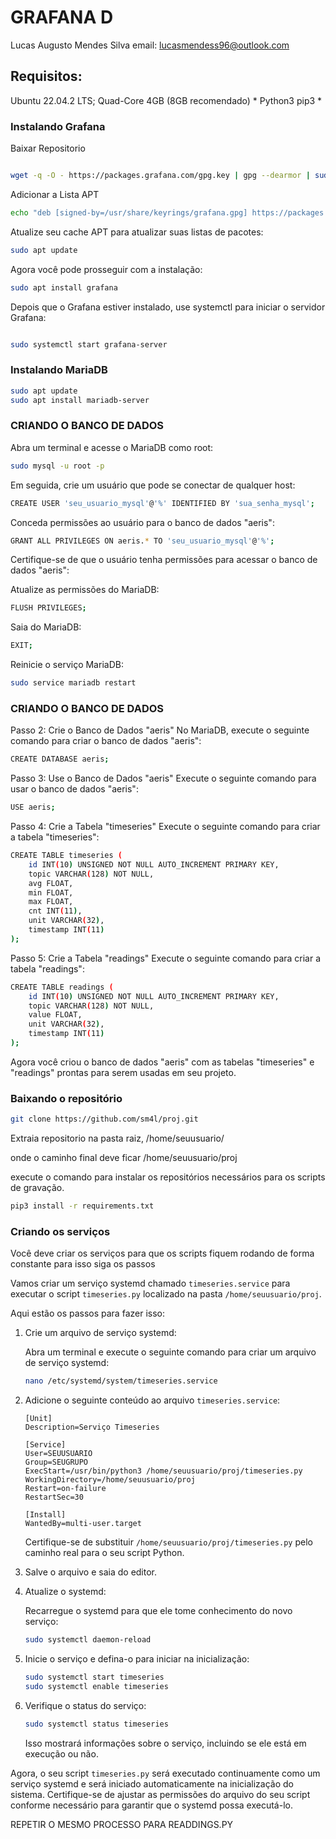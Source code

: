 # GRAFANA D
Lucas Augusto Mendes Silva
email: lucasmendess96@outlook.com

## Requisitos: 

Ubuntu 22.04.2 LTS;
Quad-Core 4GB (8GB recomendado)
*
Python3
pip3
*
### Instalando Grafana 

Baixar Repositorio
   ```bash

  wget -q -O - https://packages.grafana.com/gpg.key | gpg --dearmor | sudo tee /usr/share/keyrings/grafana.gpg > /dev/null
```

Adicionar a Lista APT
   ```bash
echo "deb [signed-by=/usr/share/keyrings/grafana.gpg] https://packages.grafana.com/oss/deb stable main" | sudo tee -a /etc/apt/sources.list.d/grafana.list
```

Atualize seu cache APT para atualizar suas listas de pacotes:
   ```bash
sudo apt update
   ```
Agora você pode prosseguir com a instalação:
   ```bash
sudo apt install grafana
```
Depois que o Grafana estiver instalado, use systemctl para iniciar o servidor Grafana:
   ```bash

sudo systemctl start grafana-server
```

### Instalando MariaDB
   ```bash
sudo apt update
sudo apt install mariadb-server
   ```
### CRIANDO O BANCO DE DADOS
Abra um terminal e acesse o MariaDB como root:

```bash
sudo mysql -u root -p
```
Em seguida, crie um usuário que pode se conectar de qualquer host:

   ```bash
CREATE USER 'seu_usuario_mysql'@'%' IDENTIFIED BY 'sua_senha_mysql';
   ```

Conceda permissões ao usuário para o banco de dados "aeris":
   ```bash
GRANT ALL PRIVILEGES ON aeris.* TO 'seu_usuario_mysql'@'%';
   ```

Certifique-se de que o usuário tenha permissões para acessar o banco de dados "aeris":

Atualize as permissões do MariaDB:
```bash
FLUSH PRIVILEGES;
```
Saia do MariaDB:
```bash
EXIT;
```
Reinicie o serviço MariaDB:
```bash
sudo service mariadb restart
```


### CRIANDO O BANCO DE DADOS
Passo 2: Crie o Banco de Dados "aeris"
No MariaDB, execute o seguinte comando para criar o banco de dados "aeris":

```bash
CREATE DATABASE aeris;
```
Passo 3: Use o Banco de Dados "aeris"
Execute o seguinte comando para usar o banco de dados "aeris":

```bash
USE aeris;
```
Passo 4: Crie a Tabela "timeseries"
Execute o seguinte comando para criar a tabela "timeseries":

```bash
CREATE TABLE timeseries (
    id INT(10) UNSIGNED NOT NULL AUTO_INCREMENT PRIMARY KEY,
    topic VARCHAR(128) NOT NULL,
    avg FLOAT,
    min FLOAT,
    max FLOAT,
    cnt INT(11),
    unit VARCHAR(32),
    timestamp INT(11)
);
```
Passo 5: Crie a Tabela "readings"
Execute o seguinte comando para criar a tabela "readings":

```bash
CREATE TABLE readings (
    id INT(10) UNSIGNED NOT NULL AUTO_INCREMENT PRIMARY KEY,
    topic VARCHAR(128) NOT NULL,
    value FLOAT,
    unit VARCHAR(32),
    timestamp INT(11)
);
```
Agora você criou o banco de dados "aeris" com as tabelas "timeseries" e "readings" prontas para serem usadas em seu projeto.

### Baixando o repositório
   ```bash
git clone https://github.com/sm4l/proj.git
   ```
Extraia repositorio na  pasta raiz, /home/seuusuario/

onde o caminho final deve ficar  /home/seuusuario/proj


execute o comando para instalar os repositórios necessários para os scripts de gravação.
   ```bash
pip3 install -r requirements.txt 
   ```

### Criando os serviços

Você deve criar os serviços para que os scripts fiquem rodando de forma constante para isso siga os passos

Vamos criar um serviço systemd chamado `timeseries.service` para executar o script `timeseries.py` localizado na pasta `/home/seuusuario/proj`. 

Aqui estão os passos para fazer isso:

1. Crie um arquivo de serviço systemd:

   Abra um terminal e execute o seguinte comando para criar um arquivo de serviço systemd:

   ```bash
   nano /etc/systemd/system/timeseries.service
   ```

2. Adicione o seguinte conteúdo ao arquivo `timeseries.service`:

   ```plaintext
   [Unit]
   Description=Serviço Timeseries

   [Service]
   User=SEUUSUARIO
   Group=SEUGRUPO
   ExecStart=/usr/bin/python3 /home/seuusuario/proj/timeseries.py
   WorkingDirectory=/home/seuusuario/proj
   Restart=on-failure
   RestartSec=30

   [Install]
   WantedBy=multi-user.target
   ```

   Certifique-se de substituir `/home/seuusuario/proj/timeseries.py` pelo caminho real para o seu script Python.

3. Salve o arquivo e saia do editor.

4. Atualize o systemd:

   Recarregue o systemd para que ele tome conhecimento do novo serviço:

   ```bash
   sudo systemctl daemon-reload
   ```

5. Inicie o serviço e defina-o para iniciar na inicialização:

   ```bash
   sudo systemctl start timeseries
   sudo systemctl enable timeseries
   ```

6. Verifique o status do serviço:

   ```bash
   sudo systemctl status timeseries
   ```

   Isso mostrará informações sobre o serviço, incluindo se ele está em execução ou não.

Agora, o seu script `timeseries.py` será executado continuamente como um serviço systemd e será iniciado automaticamente na inicialização do sistema. Certifique-se de ajustar as permissões do arquivo do seu script conforme necessário para garantir que o systemd possa executá-lo.


REPETIR O MESMO PROCESSO PARA READDINGS.PY



